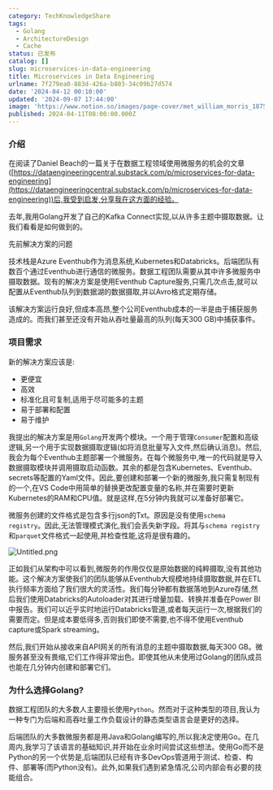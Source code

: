 ```yaml
---
category: TechKnowledgeShare
tags:
  - Golang
  - ArchitectureDesign
  - Cache
status: 已发布
catalog: []
slug: microservices-in-data-engineering
title: Microservices in Data Engineering
urlname: 7f279ea0-883d-426a-b803-34c09b27d574
date: '2024-04-12 00:10:00'
updated: '2024-09-07 17:44:00'
image: 'https://www.notion.so/images/page-cover/met_william_morris_1875.jpg'
published: 2024-04-11T08:00:00.000Z
---
```


### 介绍


在阅读了Daniel Beach的一篇关于在数据工程领域使用微服务的机会的文章([https://dataengineeringcentral.substack.com/p/microservices-for-data-engineering](https://dataengineeringcentral.substack.com/p/microservices-for-data-engineering))后,我受到启发,分享我在这方面的经验。


去年,我用Golang开发了自己的Kafka Connect实现,以从许多主题中摄取数据。让我们看看是如何做到的。


先前解决方案的问题


技术栈是Azure Eventhub作为消息系统,Kubernetes和Databricks。后端团队有数百个通过Eventhub进行通信的微服务。数据工程团队需要从其中许多微服务中摄取数据。现有的解决方案是使用Eventhub Capture服务,只需几次点击,就可以配置从Eventhub队列到数据湖的数据摄取,并以Avro格式定期存储。


该解决方案运行良好,但成本高昂,整个公司Eventhub成本的一半是由于捕获服务造成的。而我们甚至还没有开始从吞吐量最高的队列(每天300 GB)中捕获事件。


### 项目需求


新的解决方案应该是:

- 更便宜
- 高效
- 标准化且可复制,适用于尽可能多的主题
- 易于部署和配置
- 易于维护

我提出的解决方案是用`Golang`开发两个模块。一个用于管理`Consumer`配置和高级逻辑,另一个用于实现数据摄取逻辑(如将消息批量写入文件,然后确认消息)。然后,我会为每个Eventhub主题部署一个微服务。在每个微服务中,唯一的代码就是导入数据摄取模块并调用摄取启动函数。其余的都是包含Kubernetes、Eventhub、secrets等配置的Yaml文件。因此,要创建和部署一个新的微服务,我只需复制现有的一个,在VS Code中用简单的替换更改配置变量的名称,并在需要时更新Kubernetes的RAM和CPU值。就是这样,在5分钟内我就可以准备好部署它。


微服务创建的文件格式是包含多行json的Txt。原因是没有使用`schema registry`。因此,无法管理模式演化,我们会丢失新字段。将其与`schema registry`和`parquet`文件格式一起使用,并检查性能,这将是很有趣的。


![Untitled.png](https://prod-files-secure.s3.us-west-2.amazonaws.com/5d24fe63-e567-4804-86f9-9fdc62e13082/4e0f8d5d-b295-4408-9363-660688d511a9/Untitled.png?X-Amz-Algorithm=AWS4-HMAC-SHA256&X-Amz-Content-Sha256=UNSIGNED-PAYLOAD&X-Amz-Credential=ASIAZI2LB466VMA5G2WE%2F20250301%2Fus-west-2%2Fs3%2Faws4_request&X-Amz-Date=20250301T053613Z&X-Amz-Expires=3600&X-Amz-Security-Token=IQoJb3JpZ2luX2VjEGQaCXVzLXdlc3QtMiJIMEYCIQCGeu3xu%2F4QI14ZY1782a622PaSRtIowxmskGuTYtkvagIhALfDouuM68z4Z4abjtlq%2B4BKSGB8oX1PAeNg4SR1NcEmKogECJ3%2F%2F%2F%2F%2F%2F%2F%2F%2F%2FwEQABoMNjM3NDIzMTgzODA1IgxMsD8ccsr2Svn3BWQq3AM%2BQNiT2Q%2BFLsCbjA1%2FDRyV3TUbaQ47ojIYrdy1x%2BEhHi2k52ExUSrEdUjzMGmUqt4fAPymZzpvS4TzMcKefiq3QC9o2n6ZfT51JpPET42qL1pXhvv5fX95HfPHqKtkScCw6f24Lv%2BksWbx%2FdI0NDlH5%2Bh5%2Fci4htsjdDLnSFaWHI%2FSSMvdmqkUs%2FIjJtD7U2rYDrFxf8BL%2Fw43TlHmuRDk5n9yjAxhJJqrnHfXJk9SNF1HY4q9bavHOG9bO%2FR7xcfKvhBILaUOA%2FoxVhSu0jtKJbc%2BahZuQpljHnbI4FTYAQlHPeNNeXkCnL93DtHKBA78TkXGS%2F1rKndfuPlcIKr%2FwWH87aY5Cnt2yqGKce5M4dNYkiGafh%2BNuBTsg4R9tlxAy%2Fm0n3YwSXSRRyNZn8YgF2cdpe88u4k3QTWM1qT1xDIOltIS83iaulH6LzfR4fnkdRkS%2FcNVHxcqYXFgsGk%2F2W6TQ82ZfBEEXFrYJU86lJQc6665p0ormcVjMlKOPwGNIhQCY6hwRS0GOMyTbxg8veoGunZTsHIUgKFamYlLmBOP7m22DvgYAyj6XeaSHLgetwkNGsRLxfEGSXZk8cOkIRycuO12OlwZVrVvzxCxAKGndHXfpqdsgaaYuDDXj4q%2BBjqkAS7JNdNDwprSZ6fxAul4ZlMubCI9AvAfbhF2AnjZxoiN8QZvagEnRoDPYovd7at63pt8WJoMErf7qHhXsq3HxVJZgpO3f4WH4YsgBt8JbF9kNk2rECnoLCrevRvQirFvbhW3nP7qBMnK4YFw6G85j%2FonUZQUB%2FXyRcZ1jBEa%2Bw%2BLxhHovuZ0A0pGA0iIiHY0XqTugwtzSDBiwNwzUr7N4kHEdOnO&X-Amz-Signature=a27ba29d9a30f1a9c2daeea6f0c9007f5604f7a5989dcdc4f5afaacf9a8b6464&X-Amz-SignedHeaders=host&x-id=GetObject)


正如我们从架构中可以看到,微服务的作用仅仅是原始数据的纯粹摄取,没有其他功能。这个解决方案使我们的团队能够从Eventhub大规模地持续摄取数据,并在ETL执行频率方面给了我们很大的灵活性。我们每分钟都有数据落地到Azure存储,然后我们使用Databricks的Autoloader对其进行增量加载、转换并准备在Power BI中报告。我们可以近乎实时地运行Databricks管道,或者每天运行一次,根据我们的需要而定。但是成本要低得多,否则我们即使不需要,也不得不使用Eventhub capture或Spark streaming。


然后,我们开始从接收来自API网关的所有消息的主题中摄取数据,每天300 GB。微服务甚至没有畏缩,它们工作得非常出色。即使其他从未使用过Golang的团队成员也能在几分钟内创建和部署它们。


### 为什么选择Golang?


数据工程团队的大多数人主要擅长使用`Python`。然而对于这种类型的项目,我认为一种专门为后端和高吞吐量工作负载设计的静态类型语言会是更好的选择。


后端团队的大多数微服务都是用Java和Golang编写的,所以我决定使用Go。在几周内,我学习了该语言的基础知识,并开始在业余时间尝试这些想法。使用Go而不是Python的另一个优势是,后端团队已经有许多DevOps管道用于测试、检查、构件、部署等(而Python没有)。此外,如果我们遇到紧急情况,公司内部会有必要的技能组合。

